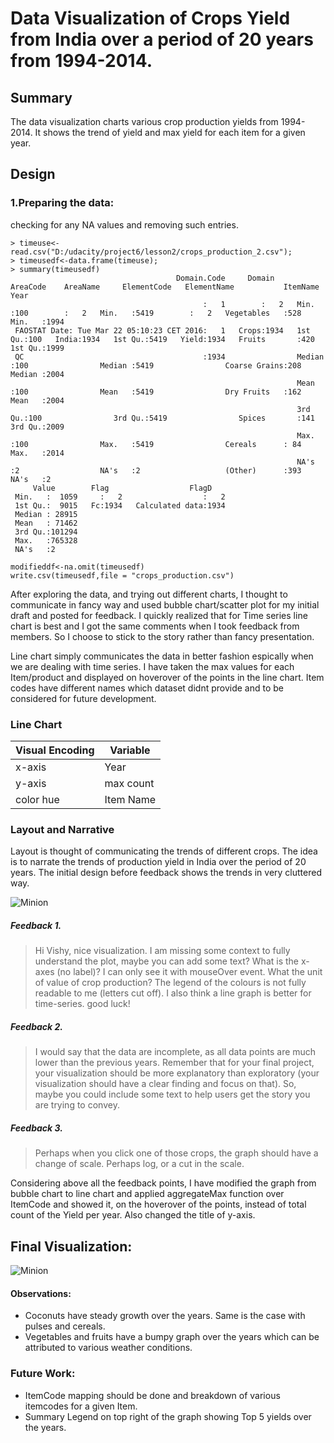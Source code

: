 # Data Visualization of Crops Yield from India over a period of 20 years from 1994-2014.

## Summary

   The data visualization charts various crop production yields from 1994-2014. It shows the trend of yield and max yield for each item for a given year. 

## Design

### 1.Preparing the data:
checking for any NA values and removing such entries.
```
> timeuse<-read.csv("D:/udacity/project6/lesson2/crops_production_2.csv");
> timeusedf<-data.frame(timeuse);
> summary(timeusedf)
                                     Domain.Code     Domain        AreaCode    AreaName     ElementCode   ElementName           ItemName        Year     
                                           :   1        :   2   Min.   :100        :   2   Min.   :5419        :   2   Vegetables   :528   Min.   :1994  
 FAOSTAT Date: Tue Mar 22 05:10:23 CET 2016:   1   Crops:1934   1st Qu.:100   India:1934   1st Qu.:5419   Yield:1934   Fruits       :420   1st Qu.:1999  
 QC                                        :1934                Median :100                Median :5419                Coarse Grains:208   Median :2004  
                                                                Mean   :100                Mean   :5419                Dry Fruits   :162   Mean   :2004  
                                                                3rd Qu.:100                3rd Qu.:5419                Spices       :141   3rd Qu.:2009  
                                                                Max.   :100                Max.   :5419                Cereals      : 84   Max.   :2014  
                                                                NA's   :2                  NA's   :2                   (Other)      :393   NA's   :2     
     Value        Flag                  FlagD     
 Min.   :  1059     :   2                  :   2  
 1st Qu.:  9015   Fc:1934   Calculated data:1934  
 Median : 28915                                   
 Mean   : 71462                                   
 3rd Qu.:101294                                   
 Max.   :765328                                   
 NA's   :2
      
modifieddf<-na.omit(timeusedf)
write.csv(timeusedf,file = "crops_production.csv")     
```

After exploring the data, and trying out different charts, I thought to communicate in fancy way and used bubble chart/scatter plot for my initial draft and posted for feedback. I quickly realized that for Time series line chart is best and I got the same comments when I took feedback from members. So I choose to stick to the story rather than fancy presentation. 

Line chart simply communicates the data in better fashion espically when we are dealing with time series. I have taken the max values for each Item/product and displayed on hoverover of the points in the line chart. Item codes have different names which dataset didnt provide and to be considered for future development.

### Line Chart

| Visual Encoding | Variable |
|-----------------|----------|
| x-axis          | Year     |
| y-axis          | max count|
| color hue       | Item Name|

### Layout and Narrative

Layout is thought of communicating the trends of different crops. The idea is to narrate the trends of production yield in India over the period of 20 years. The initial design before feedback shows the trends in very cluttered way.

![Minion](https://github.com/vishy730/Data-Visualization/blob/master/Capture.JPG)

##### Feedback 1.
>  Hi Vishy, nice visualization. I am missing some context to fully understand the plot, maybe you can add some text? What is the x-axes (no label)? I can only see it with mouseOver event. What  the unit of value of crop production? The legend of the colours is not fully readable to me (letters cut off). I also think a line graph is better for time-series. good luck!

##### Feedback 2.
> I would say that the data are incomplete, as all data points are much lower than the previous years. Remember that for your final project, your visualization should be more explanatory than exploratory (your visualization should have a clear finding and focus on that). So, maybe you could include some text to help users get the story you are trying to convey.

##### Feedback 3.
> Perhaps when you click one of those crops, the graph should have a change of scale. Perhaps log, or a cut in the scale.

Considering above all the feedback points, I have modified the graph from bubble chart to line chart and applied aggregateMax function over ItemCode and showed it, on the hoverover of the points, instead of total count of the Yield per year. Also changed the title of y-axis.

## Final Visualization:

![Minion](https://github.com/vishy730/Data-Visualization/blob/master/Capture1.JPG)

#### Observations: 

* Coconuts have steady growth over the years. Same is the case with pulses and cereals.
* Vegetables and fruits have a bumpy graph over the years which can be attributed to various weather conditions.


### Future Work:

* ItemCode mapping should be done and breakdown of various itemcodes for a given Item.
* Summary Legend on top right of the graph showing Top 5 yields over the years.
